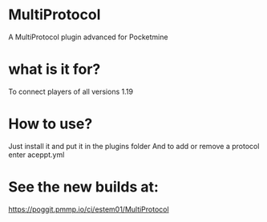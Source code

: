# MultiProtocol
A MultiProtocol plugin advanced for Pocketmine

# what is it for?
To connect players of all versions 1.19

# How to use?
Just install it and put it in the plugins folder And to add or remove a protocol enter aceppt.yml

# See the new builds at:
https://poggit.pmmp.io/ci/estem01/MultiProtocol
